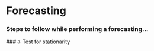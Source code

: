 # Forecasting 
### Steps to follow while performing a forecasting... 
###-> Test for stationarity 
      











































































 
